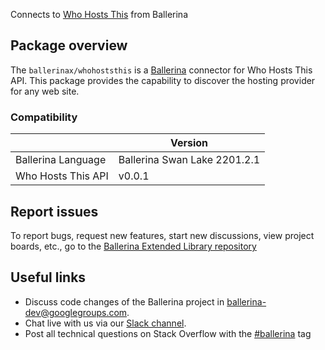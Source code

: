 Connects to [Who Hosts This](https://www.who-hosts-this.com/Documentation) from Ballerina

## Package overview
The `ballerinax/whohoststhis` is a [Ballerina](https://ballerina.io/) connector for Who Hosts This API.
This package provides the capability to discover the hosting provider for any web site.

### Compatibility
|                    | Version                   |
|--------------------|---------------------------|
| Ballerina Language | Ballerina Swan Lake 2201.2.1| 
| Who Hosts This API | v0.0.1                    |

## Report issues
To report bugs, request new features, start new discussions, view project boards, etc., go to the [Ballerina Extended Library repository](https://github.com/ballerina-platform/ballerina-extended-library)

## Useful links
- Discuss code changes of the Ballerina project in [ballerina-dev@googlegroups.com](mailto:ballerina-dev@googlegroups.com).
- Chat live with us via our [Slack channel](https://ballerina.io/community/slack/).
- Post all technical questions on Stack Overflow with the [#ballerina](https://stackoverflow.com/questions/tagged/ballerina) tag
